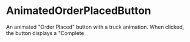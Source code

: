 # AnimatedOrderPlacedButton
An animated "Order Placed" button with a truck animation. When clicked, the button displays a "Complete
